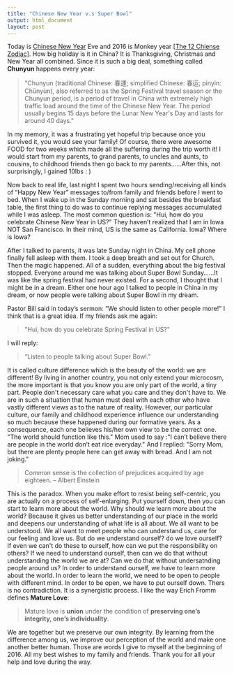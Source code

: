 ```yaml
---
title: "Chinese New Year v.s Super Bowl"
output: html_document
layout: post
---
```


Today is [Chinese New Year](https://en.wikipedia.org/wiki/Chinese_New_Year
) Eve and 2016 is Monkey year [[The 12 Chiense Zodiac](https://en.wikipedia.org/wiki/Zodiac
)]. How big holiday is it in China? It is Thanksgiving, Christmas and New Year all combined. Since it is such a big deal, something called **Chunyun** happens every year:

> "Chunyun (traditional Chinese: 春運; simplified Chinese: 春运; pinyin: Chūnyùn), also referred to as the Spring Festival travel season or the Chunyun period, is a period of travel in China with extremely high traffic load around the time of the Chinese New Year. The period usually begins 15 days before the Lunar New Year's Day and lasts for around 40 days."

In my memory, it was a frustrating yet hopeful trip because once you survived it, you would see your family! Of course, there were awesome FOOD for two weeks which made all the suffering during the trip worth it! I would start from my parents, to grand parents, to uncles and aunts,  to cousins, to childhood friends then go back to my parents......After this, not surprisingly, I gained 10lbs : )

Now back to real life, last night I spent two hours sending/receiving all kinds of “Happy New Year” messages to/from family and friends before I went to bed. When I wake up in the Sunday morning and sat besides the breakfast table, the first thing to do  was to continue replying messages accumulated while I was asleep. The most common question is: "Hui, how do you celebrate Chinese New Year in US?" They haven’t realized that I am in Iowa NOT San Francisco. In their mind, US is the same as California. Iowa? Where is Iowa? 

After I talked to parents, it was late Sunday night in China. My cell phone finally fell asleep with them. I took a deep breath and set out for Church. Then the magic happened. All of a sudden,  everything about the big festival stopped. Everyone around me was talking about Super Bowl Sunday……It was like the spring festival had never existed. For a second, I thought that I might be in a dream. Either one hour ago I talked to people in China in my dream, or now people were talking about Super Bowl in my dream.

Pastor Bill said in today’s sermon: “We should listen to other people more!” I think that is a great idea. If my friends ask me again: 

> "Hui, how do you celebrate Spring Festival in US?" 

I will reply: 

> “Listen to people talking about Super Bowl."

It is called culture difference which is the beauty of the world: we are different! By living in another country, you not only extend your microcosm, the more important is that you know you are only part of the world, a tiny part. People don't necessary care what you care and they don't have to. We are in such a situation that human must deal with each other who  have vastly different views as to the nature of reality. However, our particular culture, our family and childhood experience influence our understanding so much because these happened during our formative years. As a consequence, each one believes his/her own view to be the correct one. "The world should function like this." Mom used to say :"I can’t believe there are people in the world don’t eat rice everyday." And I replied: "Sorry Mom, but there are plenty people here can get away with bread. And I am not joking." 

> Common sense is the collection of prejudices acquired by age eighteen.
– Albert Einstein

This is the paradox. When you make effort to resist being self-centric, you are actually on a process of self-enlarging. Put yourself down, then you can start to learn more about the world. Why should we learn more about the world? Because it gives us better understanding of our place in the world and deepens our understanding of what life is all about. We all want to be understood. We all want to meet  people who can understand us, care for our feeling and love us. But do we understand ourself? do we love ourself? If even we can't do these to ourself, how can we put the responsibility on others? If we need to understand ourself, then can we do that without understanding the world we are at? Can we do that without undersatnding people around us? In order to understand ourself, we have to learn more about the world. In order to learn the world, we need to be open to people with different mind. In order to be open, we have to put ourself down. Thers is no contradiction. It is a synergistic process. I like the way Erich Fromm defines **Mature Love**:

> Mature love is **union** under the condition of **preserving one’s integrity, one’s individuality**.

We are together but we preserve our own integrity. By learning from the difference among us, we improve our perception of the world and make one another better human. Those are words I give to myself at the beginning of 2016. All my best wishes to my family and friends. Thank you for all your help and love during the way.  
